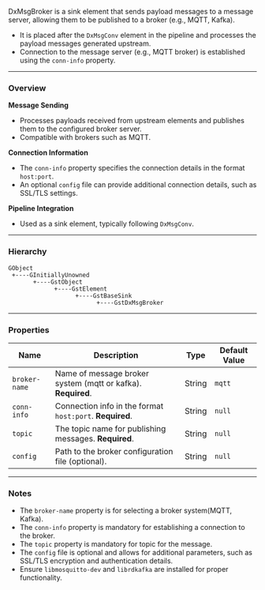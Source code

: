 
DxMsgBroker is a sink element that sends payload messages to a message server, allowing them to be published to a broker (e.g., MQTT, Kafka).

- It is placed after the `DxMsgConv` element in the pipeline and processes the payload messages generated upstream.
- Connection to the message server (e.g., MQTT broker) is established using the `conn-info` property.

---

### **Overview**

**Message Sending**

- Processes payloads received from upstream elements and publishes them to the configured broker server.
- Compatible with brokers such as MQTT.

**Connection Information**

- The `conn-info` property specifies the connection details in the format `host:port`.
- An optional `config` file can provide additional connection details, such as SSL/TLS settings.

**Pipeline Integration**

- Used as a sink element, typically following `DxMsgConv`.

---
### **Hierarchy**

```
GObject
 +----GInitiallyUnowned
       +----GstObject
             +----GstElement
                   +----GstBaseSink
                         +----GstDxMsgBroker
```

---
### **Properties**

| **Name**         | **Description**                                                      | **Type**  | **Default Value** |
|-------------------|----------------------------------------------------------------------|-----------|--------------------|
| `broker-name` | Name of message broker system (mqtt or kafka). **Required**. | String | `mqtt`             |
| `conn-info`      | Connection info in the format `host:port`. **Required**.             | String    | `null`             |
| `topic`          | The topic name for publishing messages. **Required**.                | String    | `null`             |
| `config`         | Path to the broker configuration file (optional).                    | String    | `null`             |

---

### **Notes**
- The `broker-name` property is for selecting a broker system(MQTT, Kafka).
- The `conn-info` property is mandatory for establishing a connection to the broker.
- The `topic` property is mandatory for topic for the message.
- The `config` file is optional and allows for additional parameters, such as SSL/TLS encryption and authentication details.
- Ensure `libmosquitto-dev` and `librdkafka` are installed for proper functionality.
